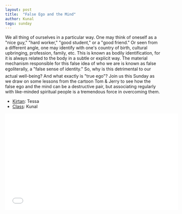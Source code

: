 ```yaml
---
layout: post
title:  "False Ego and the Mind"
author: Kunal
tags: sunday
---
```


We all thing of ourselves in a particular way. One may think of oneself as a "nice guy," "hard worker," "good student," or a "good friend." Or seen from a different angle, one may identify with one's country of birth, cultural upbringing, profession, family, etc. This is known as bodily identification, for it is always related to the body in a subtle or explicit way. The material mechanism responsible for this false idea of who we are is known as false egoliterally, a "false sense of identity." So, why is this detrimental to our actual well-being? And what exactly is "true ego"? Join us this Sunday as we draw on some lessons from the cartoon Tom & Jerry to see how the false ego and the mind can be a destructive pair, but associating regularly with like-minded spiritual people is a tremendous force in overcoming them.

- [Kirtan](https://s3.amazonaws.com/beginningbhakti/2014-04-06-False-Ego-and-the-Mind/tessa.kirtan.mp3): Tessa
- [Class](https://s3.amazonaws.com/beginningbhakti/2014-04-06-False-Ego-and-the-Mind/kunal.class.mp3): Kunal

<iframe width="560" height="315" src="//www.youtube.com/embed/dYuXXJOBBpA" frameborder="0" allowfullscreen></iframe>

